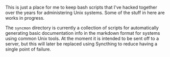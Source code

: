 This is just a place for me to keep bash scripts that I've hacked together over the years for administering Unix systems. Some of the stuff in here are works in progress.

The `syncmon` directory is currently a collection of scripts for automatically generating basic documentation info in the markdown format for systems using common Unix tools. At the moment it is intended to be sent off to a server, but this will later be replaced using Syncthing to reduce having a single point of failure.
